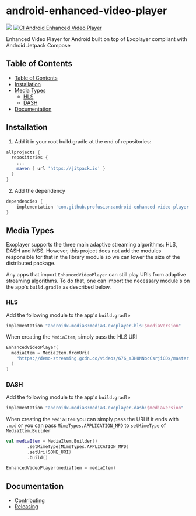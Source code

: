 # android-enhanced-video-player

[![](https://jitpack.io/v/profusion/android-enhanced-video-player.svg)](https://jitpack.io/#profusion/android-enhanced-video-player)
[![CI Android Enhanced Video Player](https://github.com/profusion/android-enhanced-video-player/actions/workflows/android-jetpack.yml/badge.svg)](https://github.com/profusion/android-enhanced-video-player/actions/workflows/android-jetpack.yml)

Enhanced Video Player for Android built on top of Exoplayer compliant with Android Jetpack Compose

## Table of Contents

- [Table of Contents](#table-of-contents)
- [Installation](#installation)
- [Media Types](#media-types)
  - [HLS](#hls)
  - [DASH](#dash)
- [Documentation](#documentation)

## Installation

1. Add it in your root build.gradle at the end of repositories:
  
```groovy
allprojects {
  repositories {
    ...
    maven { url 'https://jitpack.io' }
  }
}
```
2. Add the dependency

```groovy
dependencies {
	implementation 'com.github.profusion:android-enhanced-video-player:Tag'
}
```

## Media Types

Exoplayer supports the three main adaptive streaming algorithms: HLS, DASH and MSS.
However, this project does not add the modules responsible for that in the library
module so we can lower the size of the distributed package.

Any apps that import `EnhancedVideoPlayer` can still play URIs from adaptive
streaming algorithms. To do that, one can import the necessary module's on the
app's `build.gradle` as described below.

### HLS

Add the following module to the app's `build.gradle`

```groovy
implementation "androidx.media3:media3-exoplayer-hls:$mediaVersion"
```

When creating the `MediaItem`, simply pass the HLS URI

```kotlin
EnhancedVideoPlayer(
  mediaItem = MediaItem.fromUri(
    "https://demo-streaming.gcdn.co/videos/676_YJHUNNocCsrjiCDx/master.m3u8"
  )
)
```

### DASH

Add the following module to the app's `build.gradle`

```groovy
implementation "androidx.media3:media3-exoplayer-dash:$mediaVersion"
```

When creating the `MediaItem` you can simply pass the URI if it ends with `.mpd` or you can pass `MimeTypes.APPLICATION_MPD` to `setMimeType` of `MediaItem.Builder`

```kotlin
val mediaItem = MediaItem.Builder()
        .setMimeType(MimeTypes.APPLICATION_MPD)
        .setUri(SOME_URI)
        .build()

EnhancedVideoPlayer(mediaItem = mediaItem)
```

## Documentation

- [Contributing](docs/CONTRIBUTING.md)
- [Releasing](docs/RELEASING.md)
